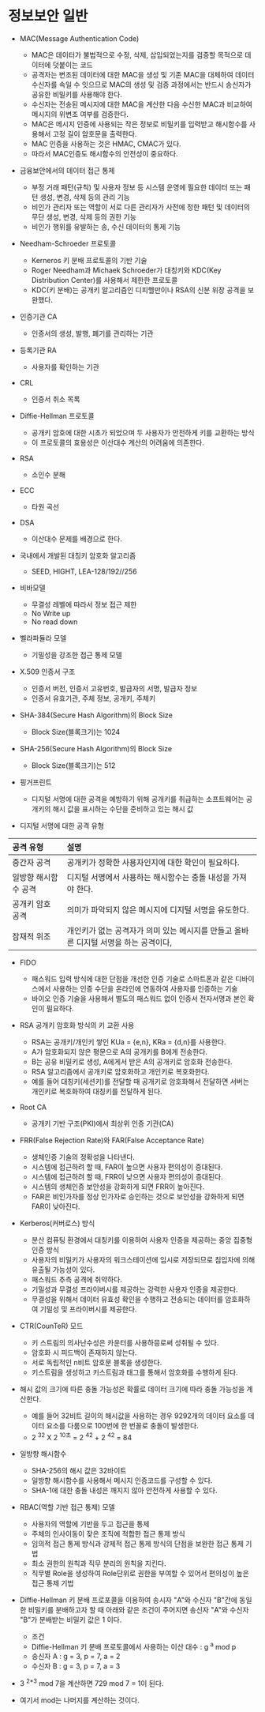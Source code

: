 # 정보보안 일반
- MAC(Message Authentication Code)
  - MAC은 데이터가 불법적으로 수정, 삭제, 삽입되었는지를 검증할 목적으로 데이터에 덧붙이는 코드
  - 공격자는 변조된 데이터에 대한 MAC을 생성 및 기존 MAC을 대체하여 데이터 수신자를 속일 수 잇으므로 MAC의 생성 및 검증 과정에서는 반드시 송신자가 공유한 비밀키를 사용해야 한다.
  - 수신자는 전송된 메시지에 대한 MAC을 계산한 다음 수신한 MAC과 비교하여 메시지의 위변조 여부를 검증한다.
  - MAC은 메시지 인증에 사용되는 작은 정보로 비밀키를 입력받고 해시함수를 사용해서 고정 길이 암호문을 출력한다.
  - MAC 인증을 사용하는 것은 HMAC, CMAC가 있다.
  - 따라서 MAC인증도 해시함수의 안전성이 중요하다.

- 금융보안에서의 데이터 접근 통제
  - 부정 거래 패턴(규칙) 및 사용자 정보 등 시스템 운영에 필요한 데이터 또는 패턴 생성, 변경, 삭제 등의 관리 기능
  - 비인가 관리자 또는 역할이 서로 다른 관리자가 사전에 정한 패턴 및 데이터의 무단 생성, 변경, 삭제 등의 권한 기능
  - 비인가 행위를 유발하는 송, 수신 데이터의 통제 기능

- Needham-Schroeder 프로토콜
  - Kerneros 키 분배 프로토콜의 기반 기술
  - Roger Needham과 Michaek Schroeder가 대칭키와 KDC(Key Distribution Center)를 사용해서 제한한 프로토콜
  - KDC(키 분배)는 공개키 알고리즘인 디피헬만이나 RSA의 신분 위장 공격을 보완했다.

- 인증기관 CA
  - 인증서의 생성, 발행, 폐기를 관리하는 기관
  
- 등록기관 RA
  - 사용자를 확인하는 기관
  
- CRL
  - 인증서 취소 목록

- Diffie-Hellman 프로토콜
  - 공개키 암호에 대한 시초가 되었으며 두 사용자가 안전하게 키를 교환하는 방식
  - 이 프로토콜의 효용성은 이산대수 계산의 어려움에 의존한다.

- RSA
  - 소인수 분해

- ECC
  - 타원 곡선

- DSA
  - 이산대수 문제를 배경으로 한다.

- 국내에서 개발된 대칭키 암호화 알고리즘
  - SEED, HIGHT, LEA-128/192//256

- 비바모델
  - 무결성 레벨에 따라서 정보 접근 제한
  - No Write up
  - No read down

- 벨라파듈라 모델
  - 기밀성을 강조한 접근 통제 모델

- X.509 인증서 구조
  - 인증서 버전, 인증서 고유번호, 발급자의 서명, 발급자 정보
  - 인증서 유효기관, 주체 정보, 공개키, 주체키

- SHA-384(Secure Hash Algorithm)의 Block Size
  - Block Size(블록크기)는 1024

- SHA-256(Secure Hash Algorithm)의 Block Size
  - Block Size(블록크기)는 512

- 핑거프린트
  - 디지털 서명에 대한 공격을 예방하기 위해 공개키를 취급하는 소프트웨어는 공개키의 해시 값을 표시하는 수단을 준비하고 있는 해시 값

- 디지털 서명에 대한 공격 유형
  
|공격 유형|설명|
|:-----|:-----|
|중간자 공격|공개키가 정확한 사용자인지에 대한 확인이 필요하다.|
|일방향 해시함수 공격|디지털 서명에서 사용하는 해시함수는 충돌 내성을 가져야 한다.|
|공개키 암호 공격|의미가 파악되지 않은 메시지에 디지털 서명을 유도한다.|
|잠재적 위조|개인키가 없는 공격자가 의미 있는 메시지를 만들고 올바른 디지털 서명을 하는 공격이다,|

- FIDO
  - 패스워드 입력 방식에 대한 단점을 개선한 인증 기술로 스마트폰과 같은 디바이스에서 사용하는 인증 수단을 온라인에 연동하여 사용자를 인증하는 기술
  - 바이오 인증 기술을 사용해서 별도의 패스워드 없이 인증서 전자서명과 본인 확인이 필요하다.

- RSA 공개키 암호화 방식의 키 교환 사용
  - RSA는 공개키/개인키 쌓인 KUa = {e,n}, KRa = {d,n}를 사용한다.
  - A가 암호화되지 않은 평문으로 A의 공개키를 B에게 전송한다.
  - B는 공유 비밀키로 생성, A에게서 받은 A의 공개키로 암호화 전송한다.
  - RSA 알고리즘에서 공개키로 암호화하고 개인키로 복호화한다.
  - 예를 들어 대칭키(세션키)를 전달할 때 공개키로 암호화해서 전달하면 서버는 개인키로 복호화하여 대칭키를 전달하게 된다.

- Root CA
  - 공개키 기반 구조(PKI)에서 최상위 인증 기관(CA)
  
- FRR(False Rejection Rate)와 FAR(False Acceptance Rate)
  - 생체인증 기술의 정확성을 나타낸다.
  - 시스템에 접근하려 할 때, FAR이 높으면 사용자 편의성이 증대된다.
  - 시스템에 접근하려 할 때, FRR이 낮으면 사용자 편의성이 증대된다.
  - 시스템의 생체인증 보안성을 강화하게 되면 FRR이 높아진다.
  - FAR은 비인가자를 정상 인가자로 승인하는 것으로 보안성을 강화하게 되면 FAR이 낮아진다.

- Kerberos(커버로스) 방식
  - 분산 컴퓨팅 환경에서 대칭키를 이용하여 사용자 인증을 제공하는 중앙 집중형 인증 방식
  - 사용자의 비밀키가 사용자의 워크스테이션에 임시로 저장되므로 침입자에 의해 유출될 가능성이 있다.
  - 패스워드 추측 공격에 취약하다.
  - 기밀성과 무결성 프라이버시를 제공하는 강력한 사용자 인증을 제공한다.
  - 무결성을 위해서 데이터 유효성 확인을 수행하고 전송되는 데이터를 암호화하여 기밀성 및 프라이버시를 제공한다.

- CTR(CounTeR) 모드
  - 키 스트림의 의사난수성은 카운터를 사용하믕로써 성취될 수 있다.
  - 암호화 시 피드백이 존재하지 않는다.
  - 서로 독립적인 n비트 암호문 블록을 생성한다.
  - 키스트림을 생성하고 키스트림과 태그를 통해서 암호화를 수행하게 된다.


- 해시 값의 크기에 따른 충돌 가능성은 확률로 데이터 크기에 따라 충돌 가능성을 계산한다.
  - 예를 들어 32비트 길이의 해시값을 사용하는 경우 9292개의 데이터 요소를 데이터 요소를 다룸으로 100번에 한 번꼴로 충돌이 발생한다.
  - 2 <sup>32</sup> X 2 <sup>10초</sup> = 2 <sup>42</sup> + 2  <sup>42</sup> = 84

- 일방향 해시함수
  - SHA-256의 해시 값은 32바이트
  - 일방향 해시함수를 사용해서 메시지 인증코드를 구성할 수 있다.
  - SHA-1에 대한 충돌 내성은 깨지지 않아 안전하게 사용할 수 있다.

- RBAC(역할 기반 접근 통제) 모델
  - 사용자의 역할에 기반을 두고 접근을 통제
  - 주체의 인사이동이 잦은 조직에 적합한 접근 통제 방식
  - 임의적 접근 통제 방식과 강제적 접근 통제 방식의 단점을 보완한 접근 통제 기법
  - 최소 권한의 원칙과 직무 분리의 원칙을 지킨다.
  - 직무별 Role을 생성하여 Role단위로 권한을 부여할 수 있어서 편의성이 높은 접근 통제 기법

- Diffie-Hellman 키 분배 프로포콜을 이용하여 송시자 "A"와 수신자 "B"간에 동일한 비밀키를 분배하고자 할 때 아래와 같은 조건이 주어지면 송신자 "A"와 수신자 "B"가 분배받는 비밀키 값은 1 이다.

    - 조건
    - Diffie-Hellman 키 분배 프로토콜에서 사용하는 이산 대수 : g <sup>a</sup> mod p
    - 송신자 A : g = 3, p = 7, a = 2
    - 수신자 B : g = 3, p = 7, a = 3

- 3 <sup>2*3</sup> mod 7을 계산하면 729 mod 7 = 1이 된다.
- 여기서 mod는 나머지를 계산하는 것이다.